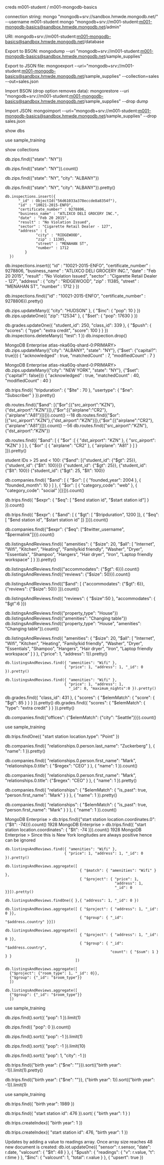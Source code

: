 creds m001-student / m001-mongodb-basics

connection string:
mongo "mongodb+srv://sandbox.hmwde.mongodb.net/<dbname>" --username m001-student
mongo "mongodb+srv://m001-student:m001-mongodb-basics@sandbox.hmwde.mongodb.net/admin"

URI:
mongodb+srv://m001-student:m001-mongodb-basics@sandbox.hmwde.mongodb.net/database

Export to BSON:
mongodump --uri "mongodb+srv://m001-student:m001-mongodb-basics@sandbox.hmwde.mongodb.net/sample_supplies"

Export to JSON file:
mongoexport --uri="mongodb+srv://m001-student:m001-mongodb-basics@sandbox.hmwde.mongodb.net/sample_supplies" --collection=sales --out=sales.json

Import BSON (drop option removes data):
mongorestore --uri "mongodb+srv://m001-student:m001-mongodb-basics@sandbox.hmwde.mongodb.net/sample_supplies"  --drop dump

Import JSON:
mongoimport --uri="mongodb+srv://m001-student:m001-mongodb-basics@sandbox.hmwde.mongodb.net/sample_supplies" --drop sales.json


show dbs

use sample_training

show collections

db.zips.find({"state": "NY"})

db.zips.find({"state": "NY"}).count()

db.zips.find({"state": "NY", "city": "ALBANY"})

db.zips.find({"state": "NY", "city": "ALBANY"}).pretty()

```
db.inspections.insert({
      "_id" : ObjectId("56d61033a378eccde8a8354f"),
      "id" : "10021-2015-ENFO",
      "certificate_number" : 9278806,
      "business_name" : "ATLIXCO DELI GROCERY INC.",
      "date" : "Feb 20 2015",
      "result" : "No Violation Issued",
      "sector" : "Cigarette Retail Dealer - 127",
      "address" : {
              "city" : "RIDGEWOOD",
              "zip" : 11385,
              "street" : "MENAHAN ST",
              "number" : 1712
         }
  })
```
db.inspections.insert({
      "id" : "10021-2015-ENFO",
      "certificate_number" : 9278806,
      "business_name" : "ATLIXCO DELI GROCERY INC.",
      "date" : "Feb 20 2015",
      "result" : "No Violation Issued",
      "sector" : "Cigarette Retail Dealer - 127",
      "address" : {
              "city" : "RIDGEWOOD",
              "zip" : 11385,
              "street" : "MENAHAN ST",
              "number" : 1712
         }
  })

db.inspections.find({"id" : "10021-2015-ENFO", "certificate_number" : 9278806}).pretty()

db.zips.updateMany({ "city": "HUDSON" }, { "$inc": { "pop": 10 } })
db.zips.updateOne({ "zip": "12534" }, { "$set": { "pop": 17630 } })

db.grades.updateOne({ "student_id": 250, "class_id": 339 },
                    { "$push": { "scores": { "type": "extra credit",
                                             "score": 100 }
                                }
                     })
db.inspections.deleteMany({ "test": 1 })
db.inspection.drop()


MongoDB Enterprise atlas-nka60q-shard-0:PRIMARY> db.zips.updateMany({"city": "ALBANY", "state": "NY"}, {"$set": {"capital?": true}})
{ "acknowledged" : true, "matchedCount" : 7, "modifiedCount" : 7 }

MongoDB Enterprise atlas-nka60q-shard-0:PRIMARY> db.zips.updateMany({"city": "NEW YORK", "state": "NY"}, {"$set": {"capital?": false}})
{ "acknowledged" : true, "matchedCount" : 40, "modifiedCount" : 40 }


db.trips.find({ "tripduration": { "$lte" : 70 },
                "usertype": { "$ne": "Subscriber" } }).pretty()


db.routes.find({"$and": [{"$or":[{"src_airport":"KZN"},{"dst_airport":"KZN"}]},{"$or":[{"airplane":"CR2"},{"airplane":"A81"}]}]}).count()
--18
db.routes.find({"$or":[{"src_airport":"KZN"},{"dst_airport":"KZN"}]},{"$or":[{"airplane":"CR2"},{"airplane":"A81"}]}).count()
--56
db.routes.find({"src_airport":"KZN"},{"dst_airport":"KZN"})


db.routes.find({ "$and": [ { "$or" :[ { "dst_airport": "KZN" },
                                    { "src_airport": "KZN" }
                                  ] },
                          { "$or" :[ { "airplane": "CR2" },
                                     { "airplane": "A81" } ] }
                         ]}).pretty()

student IDs > 25 and < 100:
{"$and": [{"student_id": {"$gt": 25}}, {"student_id": {"$lt": 100}}]}
{"sutdent_id": {"$gt": 25}}, {"student_id": {"$lt": 100}}
{"student_id": {"$gt": 25, "$lt": 100}}

db.companies.find({ "$and": [
                        { "$or": [ { "founded_year": 2004 },
                                   { "founded_month": 10 } ] },
                        { "$or": [ { "category_code": "web" },
                                   { "category_code": "social" }]}]}).count()


db.trips.find({ "$expr": { "$eq": [ "$end station id", "$start station id"] }
             }).count()

db.trips.find({ "$expr": { "$and": [ { "$gt": [ "$tripduration", 1200 ]},
                         { "$eq": [ "$end station id", "$start station id" ]}
                       ]}}).count()

db.companies.find({"$expr": {"$eq": ["$twitter_username", "$permalink"]}}).count()


db.listingsAndReviews.find({ "amenities": {
                                  "$size": 20,
                                  "$all": [ "Internet", "Wifi",  "Kitchen",
                                           "Heating", "Family/kid friendly",
                                           "Washer", "Dryer", "Essentials",
                                           "Shampoo", "Hangers",
                                           "Hair dryer", "Iron",
                                           "Laptop friendly workspace" ]
                                         }
                            }).pretty()

db.listingsAndReviews.find({"accommodates": {"$gt": 6}}).count()
db.listingsAndReviews.find({"reviews": {"$size": 50}}).count()

db.listingsAndReviews.find({"$and": [
                                    {"accommodates": {"$gt": 6}},
                                    {"reviews": {"$size": 50}}
                                    ]}).count()

db.listingsAndReviews.find({ "reviews": { "$size":50 },
                             "accommodates": { "$gt":6 }})

db.listingsAndReviews.find({"property_type": "House"})
db.listingsAndReviews.find({"amenities": "Changing table"})
db.listingsAndReviews.find({"property_type": "House",
                            "amenities": "Changing table"}).count()

db.listingsAndReviews.find({ "amenities":
        { "$size": 20, "$all": [ "Internet", "Wifi",  "Kitchen", "Heating",
                                 "Family/kid friendly", "Washer", "Dryer",
                                 "Essentials", "Shampoo", "Hangers",
                                 "Hair dryer", "Iron",
                                 "Laptop friendly workspace" ] } },
                            {"price": 1, "address": 1}).pretty()

```
db.listingsAndReviews.find({ "amenities": "Wifi" },
                           { "price": 1, "address": 1, "_id": 0 }).pretty()
```
```
db.listingsAndReviews.find({ "amenities": "Wifi" },
                           { "price": 1, "address": 1,
                             "_id": 0, "maximum_nights":0 }).pretty()
```

db.grades.find({ "class_id": 431 },
               { "scores": { "$elemMatch": { "score": { "$gt": 85 } } }
             }).pretty()
db.grades.find({ "scores": { "$elemMatch": { "type": "extra credit" } }
               }).pretty()


db.companies.find({"offices": {"$elemMatch": {"city": "Seattle"}}}).count()


use sample_training

db.trips.findOne({ "start station location.type": "Point" })

db.companies.find({ "relationships.0.person.last_name": "Zuckerberg" },
                  { "name": 1 }).pretty()

db.companies.find({ "relationships.0.person.first_name": "Mark",
                    "relationships.0.title": { "$regex": "CEO" } },
                  { "name": 1 }).count()


db.companies.find({ "relationships.0.person.first_name": "Mark",
                    "relationships.0.title": {"$regex": "CEO" } },
                  { "name": 1 }).pretty()

db.companies.find({ "relationships":
                      { "$elemMatch": { "is_past": true,
                                        "person.first_name": "Mark" } } },
                  { "name": 1 }).pretty()

db.companies.find({ "relationships":
                      { "$elemMatch": { "is_past": true,
                                        "person.first_name": "Mark" } } },
                  { "name": 1 }).count()


MongoDB Enterprise > db.trips.find({"start station location.coordinates.0": {"$lt": -74}}).count()
1928
MongoDB Enterprise > db.trips.find({ "start station location.coordinates": { "$lt": -74 }}).count()
1928
MongoDB Enterprise >
Since this is New York longitudes are always positive hence can be ignored


```
db.listingsAndReviews.find({ "amenities": "Wifi" },
                           { "price": 1, "address": 1, "_id": 0 }).pretty()

db.listingsAndReviews.aggregate([
                                  { "$match": { "amenities": "Wifi" } },
                                  { "$project": { "price": 1,
                                                  "address": 1,
                                                  "_id": 0 }}]).pretty()

db.listingsAndReviews.findOne({ },{ "address": 1, "_id": 0 })

db.listingsAndReviews.aggregate([ { "$project": { "address": 1, "_id": 0 }},
                                  { "$group": { "_id": "$address.country" }}])

db.listingsAndReviews.aggregate([
                                  { "$project": { "address": 1, "_id": 0 }},
                                  { "$group": { "_id": "$address.country",
                                                "count": { "$sum": 1 } } }
                                ])
```

```
db.listingsAndReviews.aggregate([
  {"$project": {"room_type": 1, "_id": 0}},
  {"$group": {"_id": "$room_type"}}
  ])

db.listingsAndReviews.aggregate([
  {"$group": {"_id": "$room_type"}}
  ])
```


use sample_training

db.zips.find().sort({ "pop": 1 }).limit(1)

db.zips.find({ "pop": 0 }).count()

db.zips.find().sort({ "pop": -1 }).limit(1)

db.zips.find().sort({ "pop": -1 }).limit(10)

db.zips.find().sort({ "pop": 1, "city": -1 })


db.trips.find({"birth year": {"$ne": ""}}).sort({"birth year": -1}).limit(1).pretty()

db.trips.find({"birth year": {"$ne": ""}}, {"birth year": 1}).sort({"birth year": -1}).limit(1)


use sample_training

db.trips.find({ "birth year": 1989 })

db.trips.find({ "start station id": 476 }).sort( { "birth year": 1 } )

db.trips.createIndex({ "birth year": 1 })

db.trips.createIndex({ "start station id": 476, "birth year": 1 })


Updates by adding a value to readings array. Once array size reaches 48 new document is created:
db.iot.updateOne({ "sensor": r.sensor, "date": r.date,
                   "valcount": { "$lt": 48 } },
                         { "$push": { "readings": { "v": r.value, "t": r.time } },
                        "$inc": { "valcount": 1, "total": r.value } },
                 { "upsert": true })
